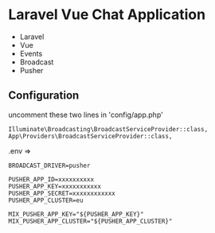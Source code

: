# Laravel Vue Chat Application

- Laravel 
- Vue
- Events
- Broadcast
- Pusher

## Configuration

uncomment these two lines in 'config/app.php'

	Illuminate\Broadcasting\BroadcastServiceProvider::class,
	App\Providers\BroadcastServiceProvider::class,

.env =>

	BROADCAST_DRIVER=pusher

	PUSHER_APP_ID=xxxxxxxxxx
	PUSHER_APP_KEY=xxxxxxxxxxx
	PUSHER_APP_SECRET=xxxxxxxxxxxx
	PUSHER_APP_CLUSTER=eu

	MIX_PUSHER_APP_KEY="${PUSHER_APP_KEY}"
	MIX_PUSHER_APP_CLUSTER="${PUSHER_APP_CLUSTER}"
